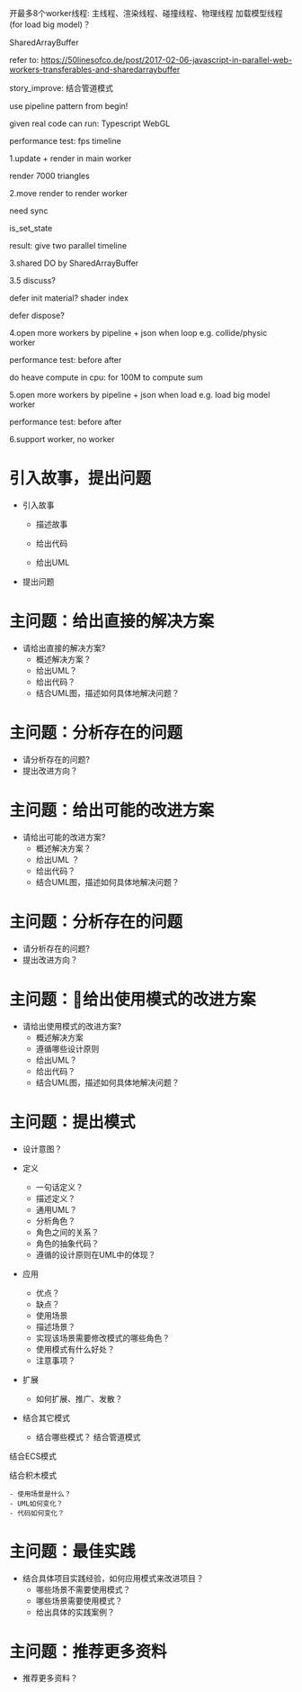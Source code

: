 开最多8个worker线程:
主线程、渲染线程、碰撞线程、物理线程
加载模型线程(for load big model)？

SharedArrayBuffer

refer to:
https://50linesofco.de/post/2017-02-06-javascript-in-parallel-web-workers-transferables-and-sharedarraybuffer


story_improve:
结合管道模式



use pipeline pattern from begin!

given real code can run:
Typescript
WebGL


performance test:
fps
timeline



1.update + render in main worker


render 7000 triangles


2.move render to render worker

need sync

is_set_state


result:
give two parallel timeline


3.shared DO by SharedArrayBuffer




3.5 discuss?

defer init material?
    shader index

defer dispose?


4.open more workers by pipeline + json when loop
e.g. collide/physic worker


performance test:
before
after

do heave compute in cpu:
    for 100M to compute sum


5.open more workers by pipeline + json when load
e.g. load big model worker


performance test:
before
after




6.support worker, no worker





# 引入故事，提出问题

- 引入故事
    - 描述故事

    - 给出代码

    - 给出UML

- 提出问题



# 主问题：给出直接的解决方案

- 请给出直接的解决方案?
    - 概述解决方案？
    - 给出UML？
    - 给出代码？
    - 结合UML图，描述如何具体地解决问题？


# 主问题：分析存在的问题

- 请分析存在的问题?
- 提出改进方向？


# 主问题：给出可能的改进方案

- 请给出可能的改进方案?
    - 概述解决方案？
    - 给出UML ？
    - 给出代码？
    - 结合UML图，描述如何具体地解决问题？


# 主问题：分析存在的问题

- 请分析存在的问题?
- 提出改进方向？



# 主问题：给出使用模式的改进方案

- 请给出使用模式的改进方案?
    - 概述解决方案
    - 遵循哪些设计原则
    - 给出UML？
    - 给出代码？
    - 结合UML图，描述如何具体地解决问题？

# 主问题：提出模式


- 设计意图？
- 定义
    - 一句话定义？
    - 描述定义？
    - 通用UML？
    - 分析角色？
    - 角色之间的关系？
    - 角色的抽象代码？
    - 遵循的设计原则在UML中的体现？


- 应用
    - 优点？
    - 缺点？
    - 使用场景
    - 描述场景？
    - 实现该场景需要修改模式的哪些角色？
    - 使用模式有什么好处？
    - 注意事项？

- 扩展
    - 如何扩展、推广、发散？



- 结合其它模式
    - 结合哪些模式？
结合管道模式



结合ECS模式



结合积木模式

    - 使用场景是什么？
    - UML如何变化？
    - 代码如何变化？


# 主问题：最佳实践

- 结合具体项目实践经验，如何应用模式来改进项目？
    - 哪些场景不需要使用模式？
    - 哪些场景需要使用模式？
    - 给出具体的实践案例？


# 主问题：推荐更多资料

- 推荐更多资料？
